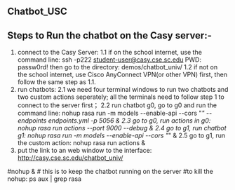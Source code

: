 ## Chatbot_USC

## Steps to Run the chatbot on the Casy server:- 
1. connect to the Casy Server: 
   1.1 if on the school internet, use the command line:
         ssh -p222 student-user@casy.cse.sc.edu 
         PWD: passw0rd!
         then go to the directory: demos/chatbot_univ/
   1.2 if not on the school internet, use Cisco AnyConnect VPN(or other VPN) first, then follow the same step as 1.1. 
2. run chatbots:
    2.1 we need four terminal windows to run two chatbots and two custom actions seperately; all the terminals need to follow step 1 to connect to the server first；
    2.2 run chatbot g0, go to g0 and run the command line: 
          nohup rasa run -m models --enable-api --cors "*" --endpoints endpoints.yml -p 5056 &
    2.3 go to g0, run actions in g0:
          nohup rasa run actions --port 9000 --debug &
    2.4 go to g1, run chatbot g1:
          nohup rasa run -m models --enable-api --cors "*" &
    2.5 go to g1, run the custom action:
          nohup rasa run actions &
3. put the link to an web window to the interface:
    http://casy.cse.sc.edu/chatbot_univ/
    
    
        
#nohup   &      # this is to keep the chatbot running on the server
#to kill the nohup: ps aux | grep rasa


